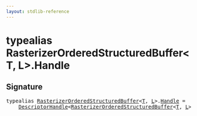 ```yaml
---
layout: stdlib-reference
---
```


# typealias RasterizerOrderedStructuredBuffer\<T, L\>\.Handle

## Signature

<pre>
<span class='code_keyword'>typealias</span> <a href="../index.html" class="code_type">RasterizerOrderedStructuredBuffer</a>&lt;<a href="../index.html#typeparam-T" class="code_type">T</a>, <a href="../index.html#typeparam-L" class="code_type">L</a>&gt;.<a href=".html" class="code_type">Handle</a> = 
    <a href="../../descriptorhandle-0a/index.html" class="code_type">DescriptorHandle</a>&lt;<a href="../index.html" class="code_type">RasterizerOrderedStructuredBuffer</a>&lt;<a href="../index.html#typeparam-T" class="code_type">T</a>, <a href="../index.html#typeparam-L" class="code_type">L</a>&gt;&gt;;
</pre>

